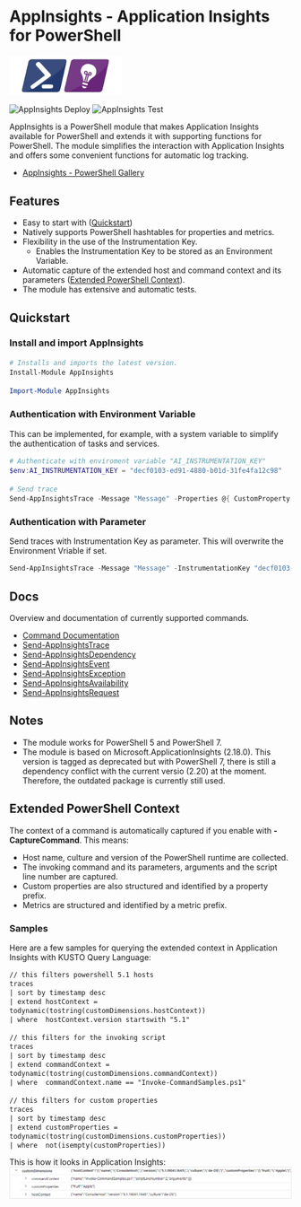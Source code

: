 # AppInsights - Application Insights for PowerShell
<img src="./docs/Images/AppInsights200px.png" width="200"/>

![AppInsights Deploy](https://github.com/svengrav/appinsights-powershell/actions/workflows/appinsights-deploy.yml/badge.svg)
![AppInsights Test](https://github.com/svengrav/appinsights-powershell/actions/workflows/appinsights-test.yml/badge.svg)

AppInsights is a PowerShell module that makes Application Insights available for PowerShell and extends it with supporting functions for PowerShell.
The module simplifies the interaction with Application Insights and offers some convenient functions for automatic log tracking.

- [AppInsights - PowerShell Gallery](https://www.powershellgallery.com/packages/AppInsights/)

## Features
- Easy to start with ([Quickstart](#quickstart))
- Natively supports PowerShell hashtables for properties and metrics.
- Flexibility in the use of the Instrumentation Key. 
  - Enables the Instrumentation Key to be stored as an Environment Variable.
- Automatic capture of the extended host and command context and its parameters ([Extended PowerShell Context](#extended-powershell-context)).
- The module has extensive and automatic tests.

## Quickstart 

### Install and import AppInsights
```PowerShell
# Installs and imports the latest version.
Install-Module AppInsights

Import-Module AppInsights
```

### Authentication with Environment Variable
This can be implemented, for example, with a system variable to simplify the authentication of tasks and services.
```PowerShell
# Authenticate with enviroment variable "AI_INSTRUMENTATION_KEY"
$env:AI_INSTRUMENTATION_KEY = "decf0103-ed91-4880-b01d-31fe4fa12c98"

# Send trace
Send-AppInsightsTrace -Message "Message" -Properties @{ CustomProperty = "CustomProperty1" }
```

### Authentication with Parameter
Send traces with Instrumentation Key as parameter. This will overwrite the Environment Vriable if set.
```PowerShell
Send-AppInsightsTrace -Message "Message" -InstrumentationKey "decf0103-ed91-4880-b01d-31fe4fa12c98" 
```

##  Docs
Overview and documentation of currently supported commands.
- [Command Documentation](./docs/)
- [Send-AppInsightsTrace](./docs/Send-AppInsightsTrace.md)
- [Send-AppInsightsDependency](./docs/Send-AppInsightsDependency.md)
- [Send-AppInsightsEvent](./docs/Send-AppInsightsEvent.md)
- [Send-AppInsightsException](./docs/Send-AppInsightsException.md)
- [Send-AppInsightsAvailability](./docs/Send-AppInsightsAvailability.md)
- [Send-AppInsightsRequest](./docs/Send-AppInsightsRequest.md)

## Notes
- The module works for PowerShell 5 and PowerShell 7.
- The module is based on Microsoft.ApplicationInsights (2.18.0). This version is tagged as deprecated but 
    with PowerShell 7, there is still a dependency conflict with the current versio (2.20) at the moment. Therefore, the outdated package is currently still used.

## Extended PowerShell Context
The context of a command is automatically captured if you enable with **-CaptureCommand**. This means:
- Host name, culture and version of the PowerShell runtime are collected.
- The invoking command and its parameters, arguments and the script line number are captured.
- Custom properties are also structured and identified by a property prefix.
- Metrics are structured and identified by a metric prefix.

### Samples
Here are a few samples for querying the extended context in Application Insights with KUSTO Query Language:
```kusto
// this filters powershell 5.1 hosts
traces 
| sort by timestamp desc 
| extend hostContext = todynamic(tostring(customDimensions.hostContext))
| where  hostContext.version startswith "5.1"

// this filters for the invoking script
traces 
| sort by timestamp desc 
| extend commandContext = todynamic(tostring(customDimensions.commandContext))
| where  commandContext.name == "Invoke-CommandSamples.ps1"

// this filters for custom properties
traces 
| sort by timestamp desc 
| extend customProperties = todynamic(tostring(customDimensions.customProperties))
| where  not(isempty(customProperties))

```

This is how it looks in Application Insights:
![sample trace](./docs/Images/SampleTrace1.png)
